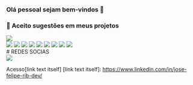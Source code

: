 ### Olá pessoal sejam bem-vindos 👋

<!--
**Felipe500/Felipe500** is a ✨ _special_ ✨ repository because its `README.md` (this file) appears on your GitHub profile.

Here are some ideas to get you started:




-->
### 👯 Aceito sugestões em meus projetos

<div>
<img src="https://hackernoon.com/_next/image?url=https%3A%2F%2Fcdn.hackernoon.com%2Fimages%2Ff2px36fy.gif&w=1920&q=75" > 
</div>

<div>
 <img src="https://img.shields.io/badge/Python-3776AB?style=for-the-badge&logo=python&logoColor=white" > 
  <img src="https://img.shields.io/badge/HTML5-E34F26?style=for-the-badge&logo=html5&logoColor=white" >
  <img src="https://img.shields.io/badge/CSS3-1572B6?style=for-the-badge&logo=css3&logoColor=white" >
  <img src="https://img.shields.io/badge/Delphi-B22222?style=for-the-badge&logo=delphi&logoColor=white" >
  <img src="https://img.shields.io/badge/MariaDB-003545?style=for-the-badge&logo=mariadb&logoColor=white" >
  <img src="https://img.shields.io/badge/Flutter-02569B?style=for-the-badge&logo=flutter&logoColor=white" >

  <img src="https://img.shields.io/badge/Django-092E20?style=for-the-badge&logo=django&logoColor=white" > 
  <img src="https://img.shields.io/badge/JavaScript-323330?style=for-the-badge&logo=javascript&logoColor=F7DF1E" > 
  <img src="https://img.shields.io/badge/MySQL-005C84?style=for-the-badge&logo=mysql&logoColor=white" > 


 </div>
 # REDES SOCIAS 
 <div>
     <a url="https://www.linkedin.com/in/jose-felipe-rib-dev/"><img src="https://img.shields.io/badge/LinkedIn-0077B5?style=for-the-badge&logo=linkedin&logoColor=white" ></a>


 </div>




Acesso[link text itself]
[link text itself]: https://www.linkedin.com/in/jose-felipe-rib-dev/

  
